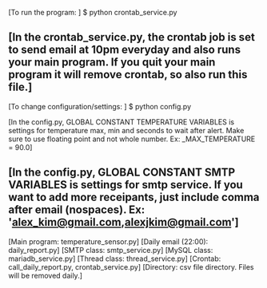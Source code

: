 [To run the program: ]
$ python crontab_service.py

[In the crontab_service.py, the crontab job is set to send email at 10pm everyday
and also runs your main program. If you quit your main program it will remove crontab,
so also run this file.]
---------------------------------------------------------------------------------------
[To change configuration/settings: ]
$ python config.py

[In the config.py, GLOBAL CONSTANT TEMPERATURE VARIABLES is settings for temperature
max, min and seconds to wait after alert. Make sure to use floating point and not
whole number. Ex: _MAX_TEMPERATURE = 90.0]

[In the config.py, GLOBAL CONSTANT SMTP VARIABLES is settings for smtp service.
If you want to add more receipants, just include comma after email (nospaces).
Ex: 'alex_kim@gmail.com,alexjkim@gmail.com']
--------------------------------------------------------------------------------------
[Main program: temperature_sensor.py]
[Daily email (22:00): daily_report.py]
[SMTP class: smtp_service.py]
[MySQL class: mariadb_service.py]
[Thread class: thread_service.py]
[Crontab: call_daily_report.py, crontab_service.py]
[Directory: csv file directory. Files will be removed daily.]
